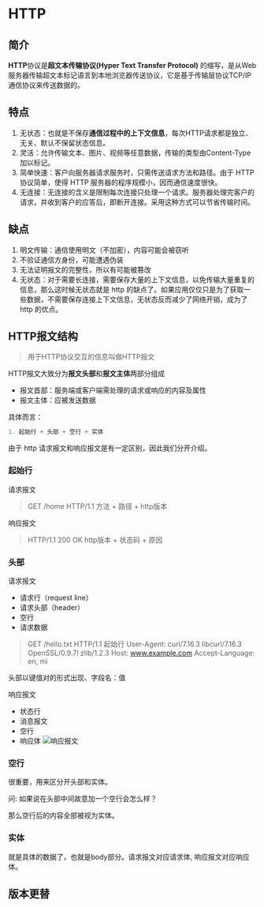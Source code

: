 # HTTP

## 简介

**HTTP**协议是**超文本传输协议(Hyper Text Transfer Protocol)** 的缩写，是从Web服务器传输超文本标记语言到本地浏览器传送协议，它是基于传输层协议TCP/IP通信协议来传送数据的。

## 特点

1. 无状态：也就是不保存**通信过程中的上下文信息**，每次HTTP请求都是独立、无关、默认不保留状态信息。
2. 灵活：允许传输文本、图片、视频等任意数据，传输的类型由Content-Type加以标记。
3. 简单快速：客户向服务器请求服务时，只需传送请求方法和路径。由于 HTTP 协议简单，使得 HTTP 服务器的程序规模小，因而通信速度很快。
4. 无连接：无连接的含义是限制每次连接只处理一个请求。服务器处理完客户的请求，并收到客户的应答后，即断开连接。采用这种方式可以节省传输时间。

## 缺点
1. 明文传输：通信使用明文（不加密），内容可能会被窃听
2. 不验证通信方身份，可能遭遇伪装
3. 无法证明报文的完整性，所以有可能被篡改
4. 无状态：对于需要长连接，需要保存大量的上下文信息，以免传输大量重复的信息，那么这时候无状态就是 http 的缺点了。如果应用仅仅只是为了获取一些数据，不需要保存连接上下文信息，无状态反而减少了网络开销，成为了 http 的优点。

## HTTP报文结构

> 用于HTTP协议交互的信息叫做HTTP报文

HTTP报文大致分为**报文头部**和**报文主体**两部分组成
 - 报文首部：服务端或客户端需处理的请求或响应的内容及属性
 - 报文主体：应被发送数据

具体而言：

```js
1. 起始行 + 头部 + 空行 + 实体
```
由于 http 请求报文和响应报文是有一定区别，因此我们分开介绍。

### 起始行

请求报文
> GET /home HTTP/1.1
> 方法 + 路径 + http版本

响应报文
> HTTP/1.1 200 OK
> http版本 + 状态码 + 原因

### 头部
请求报文
- 请求行（request line）
- 请求头部（header）
- 空行
- 请求数据
> GET /hello.txt HTTP/1.1  起始行
> User-Agent: curl/7.16.3 libcurl/7.16.3 OpenSSL/0.9.7l zlib/1.2.3
> Host: www.example.com
> Accept-Language: en, mi

头部以键值对的形式出现、字段名：值

响应报文
- 状态行
- 消息报文
- 空行
- 响应体
![响应报文](https://raw.githubusercontent.com/Wild-bit/myBlog/main/img/Bowser/HTTPReq.png)

### 空行
很重要，用来区分开头部和实体。

问: 如果说在头部中间故意加一个空行会怎么样？

那么空行后的内容全部被视为实体。

### 实体
就是具体的数据了，也就是body部分。请求报文对应请求体, 响应报文对应响应体。

## 版本更替

